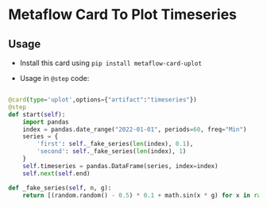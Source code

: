 # Metaflow Card To Plot Timeseries

## Usage 

- Install this card using `pip install metaflow-card-uplot`

- Usage in `@step` code:
```python

@card(type='uplot',options={"artifact":"timeseries"})
@step
def start(self):
    import pandas
    index = pandas.date_range("2022-01-01", periods=60, freq="Min")
    series = {
        'first': self._fake_series(len(index), 0.1),
        'second': self._fake_series(len(index), 1)
    }
    self.timeseries = pandas.DataFrame(series, index=index)
    self.next(self.end)

def _fake_series(self, n, g):
    return [(random.random() - 0.5) * 0.1 + math.sin(x * g) for x in range(n)]


```